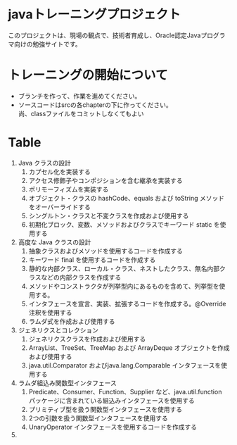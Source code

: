 # javaトレーニングプロジェクト
このプロジェクトは、現場の観点で、技術者育成し、Oracle認定Javaプログラマ向けの勉強サイトです。

# トレーニングの開始について

+ ブランチを作って、作業を進めてください。
+ ソースコードはsrcの各chapterの下に作ってください。<br>尚、classファイルをコミットしなくてもよい

# Table
1. Java クラスの設計
   1. カプセル化を実装する
   1. アクセス修飾子やコンポジションを含む継承を実装する
   1. ポリモーフィズムを実装する
   1. オブジェクト・クラスの hashCode、equals および toString メソッドをオーバーライドする
   1. シングルトン・クラスと不変クラスを作成および使用する
   1. 初期化ブロック、変数、メソッドおよびクラスでキーワード static を使用する
1. 高度な Java クラスの設計
   1. 抽象クラスおよびメソッドを使用するコードを作成する 
   1. キーワード final を使用するコードを作成する
   1. 静的な内部クラス、ローカル・クラス、ネストしたクラス、無名内部クラスなどの内部クラスを作成する
   1. メソッドやコンストラクタが列挙型内にあるものを含めて、列挙型を使用する。
   1. インタフェースを宣言、実装、拡張するコードを作成する。@Override 注釈を使用する
   1. ラムダ式を作成および使用する
1. ジェネリクスとコレクション
   1. ジェネリクスクラスを作成および使用する
   1. ArrayList、TreeSet、TreeMap および ArrayDeque オブジェクトを作成および使用する
   1. java.util.Comparator およびjava.lang.Comparable インタフェースを使用する
1. ラムダ組込み関数型インタフェース
   1. Predicate、Consumer、Function、Supplier など、java.util.function パッケージに含まれている組込みインタフェースを使用する
   1. プリミティブ型を扱う関数型インタフェースを使用する
   1. 2つの引数を扱う関数型インタフェースを使用する
   1. UnaryOperator インタフェースを使用するコードを作成する
1. 
